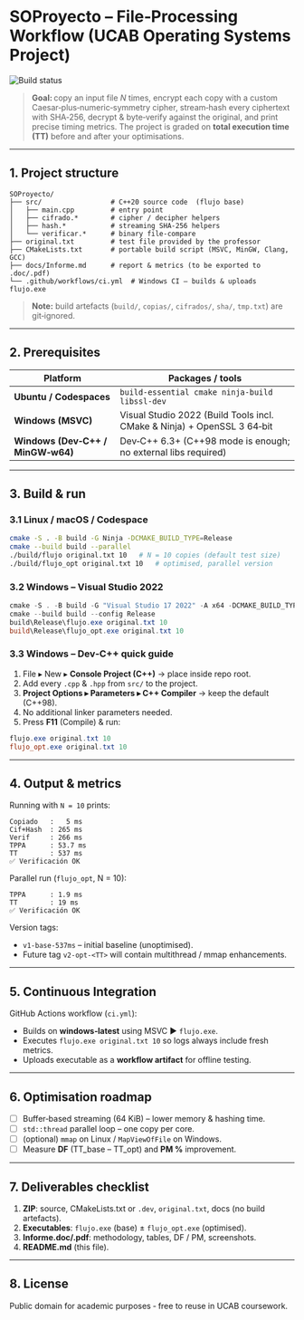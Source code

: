 # SOProyecto – File‑Processing Workflow (UCAB Operating Systems Project)

![Build status](https://img.shields.io/badge/GitHub%20Actions-Windows%20build-green)

> **Goal:** copy an input file *N* times, encrypt each copy with a custom Caesar‑plus‑numeric‑symmetry cipher, stream‑hash every ciphertext with SHA‑256, decrypt & byte‑verify against the original, and print precise timing metrics.  The project is graded on **total execution time (TT)** before and after your optimisations.

---

## 1. Project structure

```text
SOProyecto/
├── src/                 # C++20 source code  (flujo base)
│   ├── main.cpp         # entry point
│   ├── cifrado.*        # cipher / decipher helpers
│   ├── hash.*           # streaming SHA‑256 helpers
│   └── verificar.*      # binary file‑compare
├── original.txt         # test file provided by the professor
├── CMakeLists.txt       # portable build script (MSVC, MinGW, Clang, GCC)
├── docs/Informe.md      # report & metrics (to be exported to .doc/.pdf)
└── .github/workflows/ci.yml  # Windows CI – builds & uploads flujo.exe
```

> **Note:** build artefacts (`build/`, `copias/`, `cifrados/`, `sha/`, `tmp.txt`) are git‑ignored.

---

## 2. Prerequisites

| Platform                          | Packages / tools                                                        |
| --------------------------------- | ----------------------------------------------------------------------- |
| **Ubuntu / Codespaces**           | `build-essential cmake ninja-build libssl-dev`                          |
| **Windows (MSVC)**                | Visual Studio 2022 (Build Tools incl. CMake & Ninja) + OpenSSL 3 64‑bit |
| **Windows (Dev‑C++ / MinGW‑w64)** | Dev‑C++ 6.3+ (C++98 mode is enough; no external libs required) |

---

## 3. Build & run

### 3.1 Linux / macOS / Codespace

```bash
cmake -S . -B build -G Ninja -DCMAKE_BUILD_TYPE=Release
cmake --build build --parallel
./build/flujo original.txt 10   # N = 10 copies (default test size)
./build/flujo_opt original.txt 10   # optimised, parallel version
```

### 3.2 Windows – Visual Studio 2022

```ps1
cmake -S . -B build -G "Visual Studio 17 2022" -A x64 -DCMAKE_BUILD_TYPE=Release
cmake --build build --config Release
build\Release\flujo.exe original.txt 10
build\Release\flujo_opt.exe original.txt 10
```

### 3.3 Windows – Dev‑C++ quick guide

1. File ▸ New ▸ **Console Project (C++)**  → place inside repo root.
2. Add every `.cpp` & `.hpp` from `src/` to the project.
3. **Project Options ▸ Parameters ▸ C++ Compiler**  → keep the default (C++98).
4. No additional linker parameters needed.
5. Press **F11** (Compile) & run:

```ps1
flujo.exe original.txt 10
flujo_opt.exe original.txt 10
```

---

## 4. Output & metrics

Running with `N = 10` prints:

```
Copiado   :   5 ms
Cif+Hash  : 265 ms
Verif     : 266 ms
TPPA      : 53.7 ms
TT        : 537 ms
✅ Verificación OK
```

Parallel run (`flujo_opt`, N = 10):
```
TPPA      : 1.9 ms
TT        : 19 ms
✅ Verificación OK
```

Version tags:

* `v1-base-537ms` – initial baseline (unoptimised).
* Future tag `v2-opt‑<TT>` will contain multithread / mmap enhancements.

---

## 5. Continuous Integration

GitHub Actions workflow (`ci.yml`):

* Builds on **windows‑latest** using MSVC ▶ `flujo.exe`.
* Executes `flujo.exe original.txt 10` so logs always include fresh metrics.
* Uploads executable as a **workflow artifact** for offline testing.

---

## 6. Optimisation roadmap

* [ ] Buffer‑based streaming (64 KiB) – lower memory & hashing time.
* [ ] `std::thread` parallel loop – one copy per core.
* [ ] (optional) `mmap` on Linux / `MapViewOfFile` on Windows.
* [ ] Measure **DF** (TT\_base – TT\_opt) and **PM %** improvement.

---

## 7. Deliverables checklist

1. **ZIP**: source, CMakeLists.txt or `.dev`, `original.txt`, docs (no build artefacts).
2. **Executables**: `flujo.exe` (base) ± `flujo_opt.exe` (optimised).
3. **Informe.doc/.pdf**: methodology, tables, DF / PM, screenshots.
4. **README.md** (this file).

---

## 8. License

Public domain for academic purposes ‑ free to reuse in UCAB coursework.

